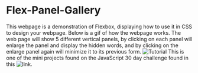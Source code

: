 # Flex-Panel-Gallery

This webpage is a demonstration of Flexbox, displaying how to use it in CSS to design your webpage.
Below is a gif of how the webpage works. The web page will show 5 different vertical panels, by clicking on each panel will enlarge the panel and display the hidden words, and by clicking on the enlarge panel again will minimize it to its previous form.
![Tutorial](./flex.gif)
This is one of the mini projects found on the JavaScript 30 day challenge found in this ![link](https://github.com/wesbos/JavaScript30/tree/master/05%20-%20Flex%20Panel%20Gallery).
